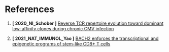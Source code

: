 # References

1. **[ 2020_NI_Schober ]** [Reverse TCR repertoire evolution toward dominant low-affinity clones during chronic CMV infection](https://www.nature.com/articles/s41590-020-0628-2)

2. **[ 2021_NAT_IMMUNOL_Yao ]** [BACH2 enforces the transcriptional and epigenetic programs of stem-like CD8+ T cells](https://www.nature.com/articles/s41590-021-00868-7?proof=t)
